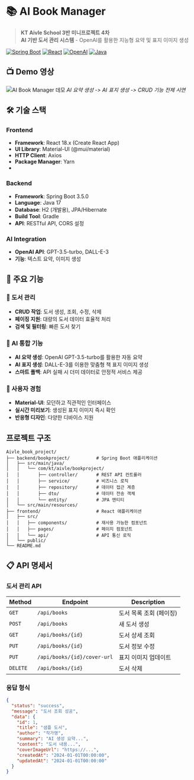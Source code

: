 # 📚 AI Book Manager

> **KT Aivle School 3반 미니프로젝트 4차**  
> **AI 기반 도서 관리 시스템** - OpenAI를 활용한 지능형 요약 및 표지 이미지 생성

[![Spring Boot](https://img.shields.io/badge/Spring%20Boot-3.5.0-brightgreen.svg)](https://spring.io/projects/spring-boot)
[![React](https://img.shields.io/badge/React-18.x-blue.svg)](https://reactjs.org/)
[![OpenAI](https://img.shields.io/badge/OpenAI-GPT--3.5--turbo-orange.svg)](https://openai.com/)
[![Java](https://img.shields.io/badge/Java-17-red.svg)](https://openjdk.java.net/)

## 📺 Demo 영상

![AI Book Manager 데모](./Aivle_book_project/demo.gif)
*AI 요약 생성 -> AI 표지 생성 -> CRUD 기능 전체 시연*

## 🛠️ 기술 스택

### Frontend
- **Framework**: React 18.x (Create React App)
- **UI Library**: Material-UI (@mui/material)
- **HTTP Client**: Axios
- **Package Manager**: Yarn
- 
### Backend
- **Framework**: Spring Boot 3.5.0
- **Language**: Java 17
- **Database**: H2 (개발용), JPA/Hibernate
- **Build Tool**: Gradle
- **API**: RESTful API, CORS 설정
### AI Integration

- **OpenAI API**: GPT-3.5-turbo, DALL-E-3
- **기능**: 텍스트 요약, 이미지 생성
  
## 🌟 주요 기능

### 📖 도서 관리
- **CRUD 작업**: 도서 생성, 조회, 수정, 삭제
- **페이징 지원**: 대량의 도서 데이터 효율적 처리
- **검색 및 필터링**: 빠른 도서 찾기

### 🤖 AI 통합 기능
- **AI 요약 생성**: OpenAI GPT-3.5-turbo를 활용한 자동 요약
- **AI 표지 생성**: DALL-E-3를 이용한 맞춤형 책 표지 이미지 생성
- **스마트 폴백**: API 실패 시 더미 데이터로 안정적 서비스 제공

### 🎨 사용자 경험
- **Material-UI**: 모던하고 직관적인 인터페이스
- **실시간 미리보기**: 생성된 표지 이미지 즉시 확인
- **반응형 디자인**: 다양한 디바이스 지원
  
## 프로젝트 구조
```
Aivle_book_project/
├── backend/bookproject/          # Spring Boot 애플리케이션
│   ├── src/main/java/
│   │   └── com/kt/aivle/bookproject/
│   │       ├── controller/       # REST API 컨트롤러
│   │       ├── service/          # 비즈니스 로직
│   │       ├── repository/       # 데이터 접근 계층
│   │       ├── dto/              # 데이터 전송 객체
│   │       └── entity/           # JPA 엔티티
│   └── src/main/resources/
├── frontend/                     # React 애플리케이션
│   ├── src/
│   │   ├── components/           # 재사용 가능한 컴포넌트
│   │   ├── pages/                # 페이지 컴포넌트
│   │   └── api/                  # API 통신 로직
│   └── public/
└── README.md
```

## 📋 API 명세서

### 도서 관리 API
| Method | Endpoint | Description | 
|--------|----------|-------------|
| `GET` | `/api/books` | 도서 목록 조회 (페이징) |
| `POST` | `/api/books` | 새 도서 생성 |
| `GET` | `/api/books/{id}` | 도서 상세 조회 |
| `PUT` | `/api/books/{id}` | 도서 정보 수정 |
| `PUT` | `/api/books/{id}/cover-url` | 표지 이미지 업데이트 |
| `DELETE` | `/api/books/{id}` | 도서 삭제 |

### 응답 형식
```json
{
  "status": "success",
  "message": "도서 조회 성공",
  "data": {
    "id": 1,
    "title": "샘플 도서",
    "author": "작가명",
    "summary": "AI 생성 요약...",
    "content": "도서 내용...",
    "coverImageUrl": "https://...",
    "createdAt": "2024-01-01T00:00:00",
    "updatedAt": "2024-01-01T00:00:00"
  }
}
```

</div>
